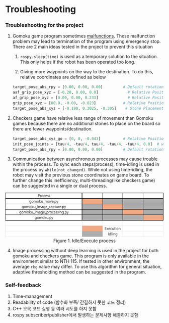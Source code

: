 # Troubleshooting

### Troubleshooting for the project

1. Gomoku game program sometimes [malfunctions](https://youtu.be/F8NwCMZV67k). These malfunction problem may lead to termination of the program using emergency stop. There are 2 main ideas tested in the project to prevent this situation
   
   1. `rospy.sleep(time)` is used as a temporary solution to the situation. This only helps if the robot has been operated too long.
   
   2. Giving more waypoints on the way to the destination. To do this, relative coordinates are defined as below
   
   ```python
   target_pose_abs_rpy = [0.00, 0.00, 0.00]         # Default rotation angle(0,0,0)  
   aaf_grip_pose_xyz = [-0.20, 0.00, 0.0]             # Relative Position after vacuum  (XYZ)  
   af_grip_pose_xyz = [0.00, 0.00, 0.233]             # Relative Position after vacuum  (XYZ)  
   grip_pose_xyz = [00.0, -0.00, -0.023]            # Relative Position vacuum        (XYZ)
   target_pose_abs_xyz = [-0.190, 0.3025, -0.305]    # Stone Placement position  
   ```
   
2. Checkers game have relative less range of movement than Gomoku games because there are no additional stones to place on the board so there are fewer waypoints/destination.
   ```python
   target_pose_abs_xyz_go = [0, 0, -0.043]          # Relative Position before vacuum (XYZ)  
   init_pose_joints = [tau/4, -tau/4, tau/4, -tau/4, -tau/4, 0.0]  # waypoint between camera capture location and checkerboard
   target_pose_abs_rpy = [0.00, 0.00, 0.00]         # Default rotation angle(0,0,0)  
   ```
   
3. Communication between asynchronous processes may cause trouble within the process. To sync each steps(process), time-idling is used in the process by `while(not_changed)`. While not using time-idling, the robot may visit the previous stone coordinates on game board. To further change this inefficiency, multi-threading(like checkers game) can be suggested in a single or dual process.

<p align='center'><img src=".\image\flow table.png" alt="flow table" style="zoom:80%;" /> <br> Figure 1. Idle/Execute process </p>

4. Image processing without deep learning is used in the project for both gomoku and checkers game. This program is only available in the environment similar to NTH 115. If tested in other environment, the average `rbg` value may differ. To use this algorithm for general situation, adaptive thresholding method can be suggested in the program.

### Self-feedback

1. Time-management
2. Readability of code (함수화 부족/ 간결하지 못한 코드 정리)
3. C++ 오목 코드 실행 등 여러 시도를 하지 못함
4. rospy subscriber/publisher에서 발생하는 문제사항 해결하지 못함
